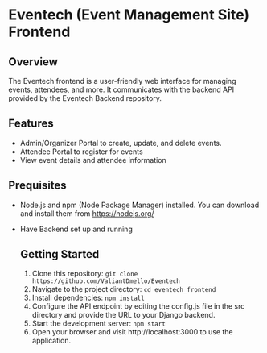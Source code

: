 # Eventech (Event Management Site) Frontend

## Overview

The Eventech frontend is a user-friendly web interface for managing events, attendees, and more. It communicates with the backend API provided by the Eventech Backend repository.

## Features

* Admin/Organizer Portal to create, update, and delete events.
* Attendee Portal to register for events
* View event details and attendee information

## Prequisites

* Node.js and npm (Node Package Manager) installed. You can download and install them from https://nodejs.org/
* Have Backend set up and running

  ## Getting Started
  1. Clone this repository: ```git clone https://github.com/ValiantDmello/Eventech```
  2. Navigate to the project directory: ```cd eventech_frontend```
  3. Install dependencies: ```npm install```
  4. Configure the API endpoint by editing the config.js file in the src directory and provide the URL to your Django backend.
  5. Start the development server: ```npm start```
  6. Open your browser and visit http://localhost:3000 to use the application.




